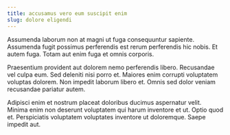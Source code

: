 ```yaml
---
title: accusamus vero eum suscipit enim
slug: dolore eligendi
---
```


Assumenda laborum non at magni ut fuga consequuntur sapiente. Assumenda fugit possimus perferendis est rerum perferendis hic nobis. Et autem fuga. Totam aut enim fuga et omnis corporis.

Praesentium provident aut dolorem nemo perferendis libero. Recusandae vel culpa eum. Sed deleniti nisi porro et. Maiores enim corrupti voluptatem voluptas dolorem. Non impedit laborum libero et. Omnis sed dolor veniam recusandae pariatur autem.

Adipisci enim et nostrum placeat doloribus ducimus aspernatur velit. Minima enim non deserunt voluptatem qui harum inventore et ut. Optio quod et. Perspiciatis voluptatem voluptates inventore ut doloremque. Saepe impedit aut.
